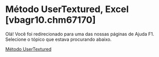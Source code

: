 
# Método UserTextured, Excel [vbagr10.chm67170]

Olá! Você foi redirecionado para uma das nossas páginas de Ajuda F1. Selecione o tópico que estava procurando abaixo.

[Método UserTextured](http://msdn.microsoft.com/library/063b74ef-8b82-3a59-457c-9240395a6eb2%28Office.15%29.aspx)
